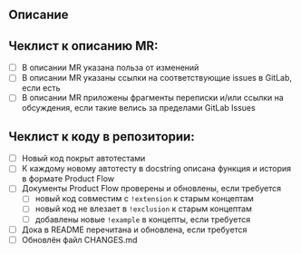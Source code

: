 ## Описание

<!--- Какую пользу приносит данный MR, кому и зачем он нужен -->
<!--- Какие изменения были внесены -->
<!--- Полезные ссылки и прочий контект задачи -->

## Чеклист к описанию MR:

<!--- Пройди по всем пунктам и поставь `x`, чтобы выбрать ячейку. MRы без проставленных галочек не принимаются. -->

- [ ] В описании MR указана польза от изменений
- [ ] В описании MR указаны ссылки на соответствующие issues в GitLab, если есть
- [ ] В описании MR приложены фрагменты переписки и/или ссылки на обсуждения, если такие велись за пределами GitLab Issues

## Чеклист к коду в репозитории:

<!--- Пройди по всем пунктам и поставь `x`, чтобы выбрать ячейку. MRы без проставленных галочек не принимаются. -->

- [ ] Новый код покрыт автотестами
- [ ] К каждому новому автотесту в docstring описана функция и история в формате Product Flow
- [ ] Документы Product Flow проверены и обновлены, если требуется
  - [ ] новый код совместим с `!extension` к старым концептам
  - [ ] новый код не влезает в `!exclusion` к старым концептам
  - [ ] добавлены новые `!example` в концепты, если требуется
- [ ] Дока в README перечитана и обновлена, если требуется
- [ ] Обновлён файл CHANGES.md
